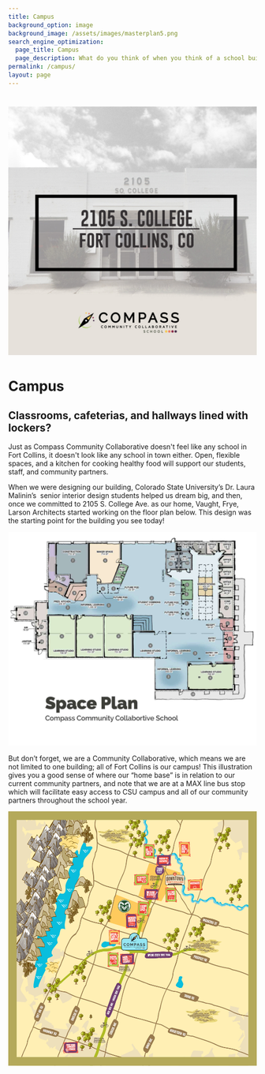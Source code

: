 ```yaml
---
title: Campus
background_option: image
background_image: /assets/images/masterplan5.png
search_engine_optimization:
  page_title: Campus
  page_description: What do you think of when you think of a school building?
permalink: /campus/
layout: page
---
```


# ![](/assets/images/ccc-big-things-are-coming-1.jpg)

# Campus

## Classrooms, cafeterias, and hallways lined with lockers?

Just as Compass Community Collaborative doesn't feel like any school in Fort Collins, it doesn't look like any school in town either. Open, flexible spaces, and a kitchen for cooking healthy food will support our students, staff, and community partners.

When we were designing our building, Colorado State University’s Dr. Laura Malinin’s &nbsp;senior interior design students helped us dream big, and then, once we committed to 2105 S. College Ave. as our home, Vaught, Frye, Larson Architects started working on the floor plan below. This design was the starting point for the building you see today!&nbsp;

![](/assets/images/versions/blog-post-image-space-plan---x----1800-1551x---.jpg)

But don’t forget, we are a Community Collaborative, which means we are not limited to one building; all of Fort Collins is our campus! This illustration gives you a good sense of where our “home base” is in relation to our current community partners, and note that we are at a MAX line bus stop which will facilitate easy access to CSU campus and all of our community partners throughout the school year.

![](/assets/images/versions/ccc-fort-collins-map-v2---x----2637-2700x---.jpg)